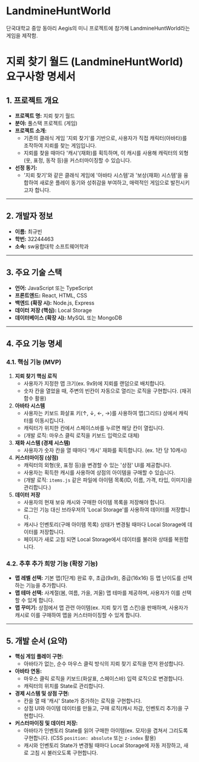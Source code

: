# LandmineHuntWorld
단국대학교 중앙 동아리 Aegis의 미니 프로젝트에 참가해 LandmineHuntWorld라는 게임을 제작함.

# 지뢰 찾기 월드 (LandmineHuntWorld) 요구사항 명세서

## 1. 프로젝트 개요

* **프로젝트 명:** 지뢰 찾기 월드
* **분야:** 풀스택 프로젝트 (게임)
* **프로젝트 소개:**
    * 기존의 클래식 게임 '지뢰 찾기'를 기반으로, 사용자가 직접 캐릭터(아바타)를 조작하여 지뢰를 찾는 게임입니다.
    * 지뢰를 찾을 때마다 '캐시'(재화)를 획득하며, 이 캐시를 사용해 캐릭터의 외형(옷, 표정, 동작 등)을 커스터마이징할 수 있습니다.
* **선정 동기:**
    * '지뢰 찾기'와 같은 클래식 게임에 '아바타 시스템'과 '보상(재화) 시스템'을 융합하여 새로운 플레이 동기와 성취감을 부여하고, 매력적인 게임으로 발전시키고자 합니다.

---

## 2. 개발자 정보

* **이름:** 최규빈
* **학번:** 32244463
* **소속:** sw융합대학 소프트웨어학과

---

## 3. 주요 기술 스택

* **언어:** JavaScript 또는 TypeScript
* **프론트엔드:** React, HTML, CSS
* **백엔드 (확장 시):** Node.js, Express
* **데이터 저장 (핵심):** Local Storage
* **데이터베이스 (확장 시):** MySQL 또는 MongoDB

---

## 4. 주요 기능 명세

### 4.1. 핵심 기능 (MVP)

1.  **지뢰 찾기 핵심 로직**
    * 사용자가 지정한 맵 크기(ex. 9x9)에 지뢰를 랜덤으로 배치합니다.
    * 숫자 칸을 열었을 때, 주변의 빈칸이 자동으로 열리는 로직을 구현합니다. (재귀함수 활용)
2.  **아바타 시스템**
    * 사용자는 키보드 화살표 키(↑, ↓, ←, →)를 사용하여 맵(그리드) 상에서 캐릭터를 이동시킵니다.
    * 캐릭터가 위치한 칸에서 스페이스바를 누르면 해당 칸이 열립니다.
    * (개발 로직: 마우스 클릭 로직을 키보드 입력으로 대체)
3.  **재화 시스템 (경제 시스템)**
    * 사용자가 숫자 칸을 열 때마다 '캐시' 재화를 획득합니다. (ex. 1칸 당 10캐시)
4.  **커스터마이징 (상점)**
    * 캐릭터의 외형(옷, 표정 등)을 변경할 수 있는 '상점' UI를 제공합니다.
    * 사용자는 획득한 캐시를 사용하여 상점의 아이템을 구매할 수 있습니다.
    * (개발 로직: `items.js` 같은 파일에 아이템 목록(ID, 이름, 가격, 타입, 이미지)을 관리합니다.)
5.  **데이터 저장**
    * 사용자의 현재 보유 캐시와 구매한 아이템 목록을 저장해야 합니다.
    * 로그인 기능 대신 브라우저의 'Local Storage'를 사용하여 데이터를 저장합니다.
    * 캐시나 인벤토리(구매 아이템 목록) 상태가 변경될 때마다 Local Storage에 데이터를 저장합니다.
    * 페이지가 새로 고침 되면 Local Storage에서 데이터를 불러와 상태를 복원합니다.

### 4.2. 추후 추가 희망 기능 (확장 기능)

* **맵 레벨 선택:** 기본 맵(1단계) 완료 후, 초급(9x9), 중급(16x16) 등 맵 난이도를 선택하는 기능을 추가합니다.
* **맵 테마 선택:** 사계절(봄, 여름, 가을, 겨울) 맵 테마를 제공하며, 사용자가 이를 선택할 수 있게 합니다.
* **맵 꾸미기:** 상점에서 맵 관련 아이템(ex. 지뢰 찾기 맵 스킨)을 판매하며, 사용자가 캐시로 이를 구매하여 맵을 커스터마이징할 수 있게 합니다.

---

## 5. 개발 순서 (요약)

* **핵심 게임 플레이 구현:**
    * 아바타가 없는, 순수 마우스 클릭 방식의 지뢰 찾기 로직을 먼저 완성합니다.
* **아바타 연동:**
    * 마우스 클릭 로직을 키보드(화살표, 스페이스바) 입력 로직으로 변경합니다.
    * 캐릭터의 위치를 State로 관리합니다.
* **경제 시스템 및 상점 구현:**
    * 칸을 열 때 '캐시' State가 증가하는 로직을 구현합니다.
    * 상점 UI와 아이템 데이터를 만들고, 구매 로직(캐시 차감, 인벤토리 추가)을 구현합니다.
* **커스터마이징 및 데이터 저장:**
    * 아바타가 인벤토리 State를 읽어 구매한 아이템(ex. 모자)을 겹쳐서 그리도록 구현합니다. (CSS `position: absolute` 또는 `z-index` 활용)
    * 캐시와 인벤토리 State가 변경될 때마다 Local Storage에 자동 저장하고, 새로 고침 시 불러오도록 구현합니다.
